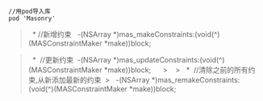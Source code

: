 


```
//用pod导入库
pod 'Masonry'
```


>    *  //新增约束
>   -(NSArray *)mas_makeConstraints:(void(^)(MASConstraintMaker *make))block;



>   *  //更新约束
>   -(NSArray *)mas_updateConstraints:(void(^)(MASConstraintMaker *make))block;
 
 
 >   
 >   *  //清除之前的所有约束,从新添加最新的约束
 >   -(NSArray *)mas_remakeConstraints:(void(^)(MASConstraintMaker *make))block;
 >   




